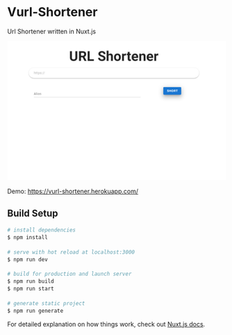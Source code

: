 # Vurl-Shortener

Url Shortener written in Nuxt.js

![Screenshot of Vurl Shortener](https://raw.githubusercontent.com/akcware/Vurl-Shortener/master/screenshot.png)

Demo: https://vurl-shortener.herokuapp.com/

## Build Setup

```bash
# install dependencies
$ npm install

# serve with hot reload at localhost:3000
$ npm run dev

# build for production and launch server
$ npm run build
$ npm run start

# generate static project
$ npm run generate
```

For detailed explanation on how things work, check out [Nuxt.js docs](https://nuxtjs.org).
